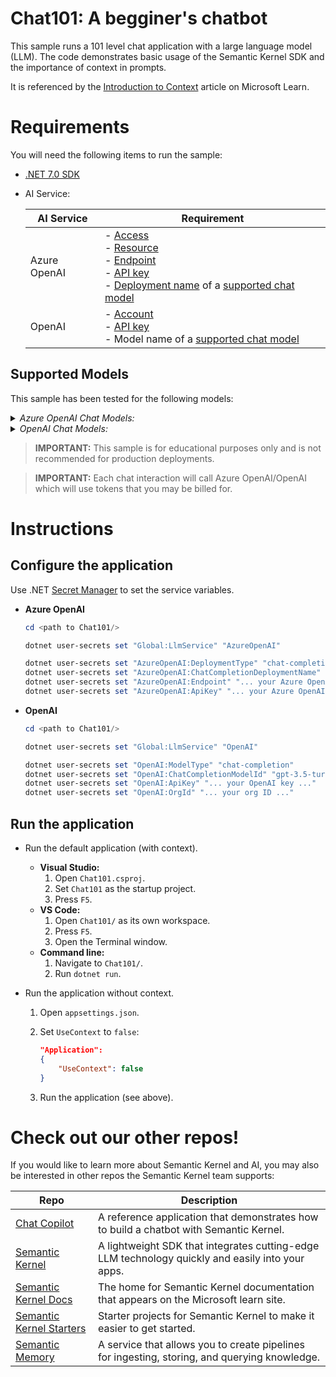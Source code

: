 # Chat101: A begginer's chatbot

This sample runs a 101 level chat application with a large language model (LLM). The code demonstrates basic usage of the Semantic Kernel SDK and the importance of context in prompts.

It is referenced by the [Introduction to Context](https://learn.microsoft.com/semantic-kernel/memories/context) article on Microsoft Learn.

# Requirements

You will need the following items to run the sample:

- [.NET 7.0 SDK](https://dotnet.microsoft.com/download/dotnet/7.0)
- AI Service:

    | AI Service   | Requirement |
    | ------------ | ------------------------------------------------------------------------------ |
    | Azure OpenAI | - [Access](https://aka.ms/oai/access)<br>- [Resource](https://learn.microsoft.com/azure/ai-services/openai/how-to/create-resource?pivots=web-portal#create-a-resource)<br>- [Endpoint](https://learn.microsoft.com/azure/ai-services/openai/tutorials/embeddings?tabs=command-line#retrieve-key-and-endpoint)<br>- [API key](https://learn.microsoft.com/azure/ai-services/openai/tutorials/embeddings?tabs=command-line#retrieve-key-and-endpoint)<br>- [Deployment name](https://learn.microsoft.com/azure/ai-services/openai/how-to/create-resource?pivots=web-portal#deploy-a-model) of a [supported chat model](#supported-models)<br> |
    | OpenAI       | - [Account](https://platform.openai.com)<br>- [API key](https://platform.openai.com/account/api-keys)<br>- Model name of a [supported chat model](#supported-models)<br> |

 ## Supported Models
 This sample has been tested for the following models:

<details><summary><i>Azure OpenAI Chat Models: </i></summary>
<p>

| Service      | Model type      | Model name             | Model             | Model version | Supported |
| ------------ | --------------- | ---------------------- | ----------------- | ------------- | --------- |
| Azure OpenAI | Chat Completion | gpt-35-turbo           | gpt-3.5-turbo     |          0301 | ✅        |
| Azure OpenAI | Chat Completion | gpt-35-turbo           | gpt-3.5-turbo     |          0613 | ✅        |
| Azure OpenAI | Chat Completion | gpt-35-turbo-16k       | gpt-3.5-turbo-16k |          0613 | ✅        |

</p>
</details>

<details><summary><i>OpenAI Chat Models: </i></summary>
<p>

| Service | Model type      | Model name             | Model             | Model version | Supported |
| ------- | --------------- | ---------------------- | ----------------- | ------------- | --------- |
| OpenAI  | Chat Completion | gpt-3.5-turbo          | gpt-3.5-turbo     |             1 | ❌        |
| OpenAI  | Chat Completion | gpt-3.5-turbo-0301     | gpt-3.5-turbo     |          0301 | ✅        |
| OpenAI  | Chat Completion | gpt-3.5-turbo-0613     | gpt-3.5-turbo     |          0613 | ✅        |
| OpenAI  | Chat Completion | gpt-3.5-turbo-16k      | gpt-3.5-turbo-16k |             1 | ✅        |
| OpenAI  | Chat Completion | gpt-3.5-turbo-16k-0613 | gpt-3.5-turbo-16k |          0613 | ✅        |
| OpenAI  | Chat Completion | gpt-4                  | gpt-4             |             1 | ✅        |
| OpenAI  | Chat Completion | gpt-4-0314             | gpt-4             |          0314 | ✅        |
| OpenAI  | Chat Completion | gpt-4-0613             | gpt-4             |          0613 | ❌        |

</p>
</details>

> **IMPORTANT:** This sample is for educational purposes only and is not recommended for production deployments.

> **IMPORTANT:** Each chat interaction will call Azure OpenAI/OpenAI which will use tokens that you may be billed for.

# Instructions

## Configure the application

Use .NET [Secret Manager](https://learn.microsoft.com/en-us/aspnet/core/security/app-secrets) to set the service variables.

   - **Azure OpenAI**

       ```powershell
       cd <path to Chat101/>

       dotnet user-secrets set "Global:LlmService" "AzureOpenAI"

       dotnet user-secrets set "AzureOpenAI:DeploymentType" "chat-completion"
       dotnet user-secrets set "AzureOpenAI:ChatCompletionDeploymentName" "... your chat model deployment name ..."
       dotnet user-secrets set "AzureOpenAI:Endpoint" "... your Azure OpenAI endpoint ..."
       dotnet user-secrets set "AzureOpenAI:ApiKey" "... your Azure OpenAI key ..."
       ```

   - **OpenAI**

       ```powershell
       cd <path to Chat101/>

       dotnet user-secrets set "Global:LlmService" "OpenAI"

       dotnet user-secrets set "OpenAI:ModelType" "chat-completion"
       dotnet user-secrets set "OpenAI:ChatCompletionModelId" "gpt-3.5-turbo-0301"
       dotnet user-secrets set "OpenAI:ApiKey" "... your OpenAI key ..."
       dotnet user-secrets set "OpenAI:OrgId" "... your org ID ..."
       ```

## Run the application

- Run the default application (with context).
   
   - **Visual Studio:** 
     1. Open `Chat101.csproj`. 
     2. Set `Chat101` as the startup project.
     3. Press `F5`.
   - **VS Code:** 
     1. Open `Chat101/` as its own workspace. 
     2. Press `F5`.
     3. Open the Terminal window.
   - **Command line:** 
     1. Navigate to `Chat101/`. 
     2. Run `dotnet run`.
     
- Run the application without context.
  
  1. Open `appsettings.json`.
  2. Set `UseContext` to `false`:

        ```json
        "Application":
        {
            "UseContext": false
        }
        ```

  3. Run the application (see above).

# Check out our other repos!

If you would like to learn more about Semantic Kernel and AI, you may also be interested in other repos the Semantic Kernel team supports:

| Repo                                                                              | Description                                                                                      |
| --------------------------------------------------------------------------------- | ------------------------------------------------------------------------------------------------ |
| [Chat Copilot](https://github.com/microsoft/chat-copilot)                         | A reference application that demonstrates how to build a chatbot with Semantic Kernel.        |
| [Semantic Kernel](https://github.com/microsoft/semantic-kernel)                   | A lightweight SDK that integrates cutting-edge LLM technology quickly and easily into your apps. |
| [Semantic Kernel Docs](https://github.com/MicrosoftDocs/semantic-kernel-docs)     | The home for Semantic Kernel documentation that appears on the Microsoft learn site.             |
| [Semantic Kernel Starters](https://github.com/microsoft/semantic-kernel-starters) | Starter projects for Semantic Kernel to make it easier to get started.                           |
| [Semantic Memory](https://github.com/microsoft/semantic-memory)                   | A service that allows you to create pipelines for ingesting, storing, and querying knowledge.    |
